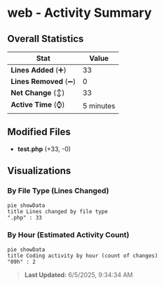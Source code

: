 # web - Activity Summary 

## Overall Statistics

| Stat                   | Value                                                             |
| ---------------------- | ----------------------------------------------------------------- |
| **Lines Added** (➕)   | 33                                          |
| **Lines Removed** (➖) | 0                                        |
| **Net Change** (↕)    | 33                |
| **Active Time** (⌚)   | 5 minutes |


## Modified Files
- **test.php** (+33, -0)

## Visualizations

### By File Type (Lines Changed)

```mermaid
pie showData
title Lines changed by file type
".php" : 33
```

### By Hour (Estimated Activity Count)

```mermaid
pie showData
title Coding activity by hour (count of changes)
"09h" : 2
```


> **Last Updated:** 6/5/2025, 9:34:34 AM